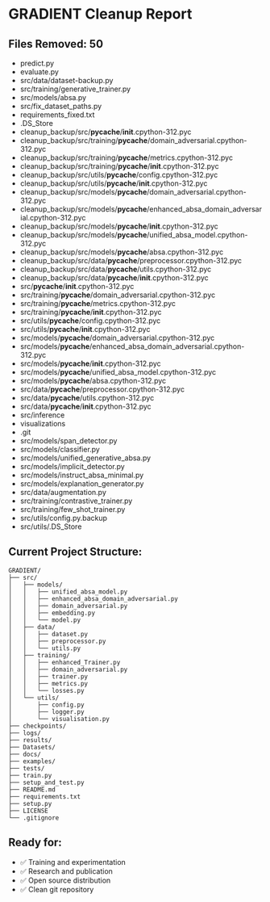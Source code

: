 
# GRADIENT Cleanup Report

## Files Removed: 50
- predict.py
- evaluate.py
- src/data/dataset-backup.py
- src/training/generative_trainer.py
- src/models/absa.py
- src/fix_dataset_paths.py
- requirements_fixed.txt
- .DS_Store
- cleanup_backup/src/__pycache__/__init__.cpython-312.pyc
- cleanup_backup/src/training/__pycache__/domain_adversarial.cpython-312.pyc
- cleanup_backup/src/training/__pycache__/metrics.cpython-312.pyc
- cleanup_backup/src/training/__pycache__/__init__.cpython-312.pyc
- cleanup_backup/src/utils/__pycache__/config.cpython-312.pyc
- cleanup_backup/src/utils/__pycache__/__init__.cpython-312.pyc
- cleanup_backup/src/models/__pycache__/domain_adversarial.cpython-312.pyc
- cleanup_backup/src/models/__pycache__/enhanced_absa_domain_adversarial.cpython-312.pyc
- cleanup_backup/src/models/__pycache__/__init__.cpython-312.pyc
- cleanup_backup/src/models/__pycache__/unified_absa_model.cpython-312.pyc
- cleanup_backup/src/models/__pycache__/absa.cpython-312.pyc
- cleanup_backup/src/data/__pycache__/preprocessor.cpython-312.pyc
- cleanup_backup/src/data/__pycache__/utils.cpython-312.pyc
- cleanup_backup/src/data/__pycache__/__init__.cpython-312.pyc
- src/__pycache__/__init__.cpython-312.pyc
- src/training/__pycache__/domain_adversarial.cpython-312.pyc
- src/training/__pycache__/metrics.cpython-312.pyc
- src/training/__pycache__/__init__.cpython-312.pyc
- src/utils/__pycache__/config.cpython-312.pyc
- src/utils/__pycache__/__init__.cpython-312.pyc
- src/models/__pycache__/domain_adversarial.cpython-312.pyc
- src/models/__pycache__/enhanced_absa_domain_adversarial.cpython-312.pyc
- src/models/__pycache__/__init__.cpython-312.pyc
- src/models/__pycache__/unified_absa_model.cpython-312.pyc
- src/models/__pycache__/absa.cpython-312.pyc
- src/data/__pycache__/preprocessor.cpython-312.pyc
- src/data/__pycache__/utils.cpython-312.pyc
- src/data/__pycache__/__init__.cpython-312.pyc
- src/inference
- visualizations
- .git
- src/models/span_detector.py
- src/models/classifier.py
- src/models/unified_generative_absa.py
- src/models/implicit_detector.py
- src/models/instruct_absa_minimal.py
- src/models/explanation_generator.py
- src/data/augmentation.py
- src/training/contrastive_trainer.py
- src/training/few_shot_trainer.py
- src/utils/config.py.backup
- src/utils/.DS_Store

## Current Project Structure:
```
GRADIENT/
├── src/
│   ├── models/
│   │   ├── unified_absa_model.py
│   │   ├── enhanced_absa_domain_adversarial.py
│   │   ├── domain_adversarial.py
│   │   ├── embedding.py
│   │   └── model.py
│   ├── data/
│   │   ├── dataset.py
│   │   ├── preprocessor.py
│   │   └── utils.py
│   ├── training/
│   │   ├── enhanced_Trainer.py
│   │   ├── domain_adversarial.py
│   │   ├── trainer.py
│   │   ├── metrics.py
│   │   └── losses.py
│   └── utils/
│       ├── config.py
│       ├── logger.py
│       └── visualisation.py
├── checkpoints/
├── logs/
├── results/
├── Datasets/
├── docs/
├── examples/
├── tests/
├── train.py
├── setup_and_test.py
├── README.md
├── requirements.txt
├── setup.py
├── LICENSE
└── .gitignore
```

## Ready for:
- ✅ Training and experimentation
- ✅ Research and publication
- ✅ Open source distribution
- ✅ Clean git repository
